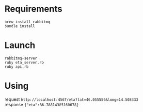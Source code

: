 # Requirements

```
brew install rabbitmq
bundle install
```

# Launch

```
rabbitmq-server
ruby eta_server.rb
ruby api.rb
```

# Using

request `http://localhost:4567/eta?lat=46.055556&long=14.508333`
response `{"eta":86.78814385160678}`
